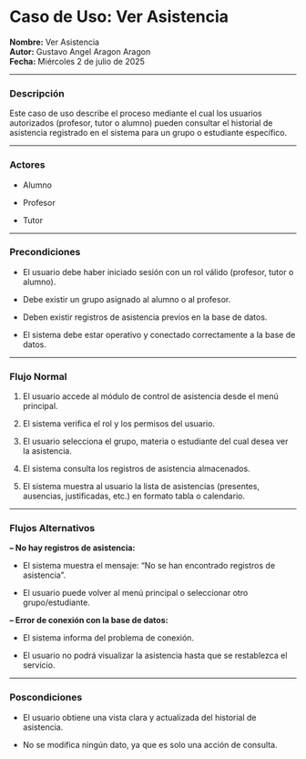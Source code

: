 # **Caso de Uso: Ver Asistencia**

**Nombre:** Ver Asistencia  
 **Autor:** Gustavo Angel Aragon Aragon  
 **Fecha:** Miércoles 2 de julio de 2025

---

### **Descripción**

Este caso de uso describe el proceso mediante el cual los usuarios autorizados (profesor, tutor o alumno) pueden consultar el historial de asistencia registrado en el sistema para un grupo o estudiante específico.

---

### **Actores**

* Alumno

* Profesor

* Tutor

---

### **Precondiciones**

* El usuario debe haber iniciado sesión con un rol válido (profesor, tutor o alumno).

* Debe existir un grupo asignado al alumno o al profesor.

* Deben existir registros de asistencia previos en la base de datos.

* El sistema debe estar operativo y conectado correctamente a la base de datos.

---

###  **Flujo Normal**

1. El usuario accede al módulo de control de asistencia desde el menú principal.

2. El sistema verifica el rol y los permisos del usuario.

3. El usuario selecciona el grupo, materia o estudiante del cual desea ver la asistencia.

4. El sistema consulta los registros de asistencia almacenados.

5. El sistema muestra al usuario la lista de asistencias (presentes, ausencias, justificadas, etc.) en formato tabla o calendario.

---

### **Flujos Alternativos**

**– No hay registros de asistencia:**

* El sistema muestra el mensaje: “No se han encontrado registros de asistencia”.

* El usuario puede volver al menú principal o seleccionar otro grupo/estudiante.

**– Error de conexión con la base de datos:**

* El sistema informa del problema de conexión.

* El usuario no podrá visualizar la asistencia hasta que se restablezca el servicio.

---

###  **Poscondiciones**

* El usuario obtiene una vista clara y actualizada del historial de asistencia.

* No se modifica ningún dato, ya que es solo una acción de consulta.

